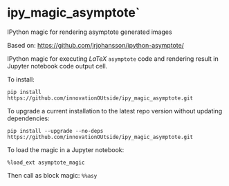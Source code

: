 # ipy_magic_asymptote`

IPython magic for rendering asymptote generated images

Based on: https://github.com/jrjohansson/ipython-asymptote/

IPython magic for executing *LaTeX* `asymptote` code and rendering result in Jupyter notebook code output cell.

To install:

`pip install https://github.com/innovationOUtside/ipy_magic_asymptote.git`

To upgrade a current installation to the latest repo version without updating dependencies:

`pip install --upgrade --no-deps https://github.com/innovationOUtside/ipy_magic_asymptote.git`

To load the magic in a Jupyter notebook:

`%load_ext asymptote_magic `

Then call as block magic: `%%asy`